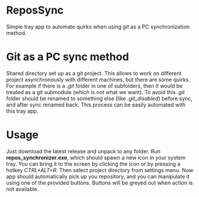 # ReposSync
Simple tray app to automate quirks when using *git* as a PC synchronization method.

# Git as a PC sync method
Shared directory set up as a git project. This allows to work on different project asynchronously with different machines, but there are some quirks. For example if there is a *.git* folder in one of subfolders, then it would be treated as a git submodule (which is not what we want). To avoid this *.git* folder should be renamed to something else (like *.git_disabled*) before sync, and after sync renamed back. This process can be easily automated with this tray app.

# Usage
Just download the latest release and unpack to any folder. Run **repos_synchronizer.exe**, which should spawn a new icon in your system tray. You can bring it to the screen by clicking the icon or by pressing a hotkey *CTRL+ALT+R*. Then select project directory from settings menu. Now app should automatically pick up you repository, and you can manipulate it using one of the provided buttons. Buttons will be greyed out when action is not available.

